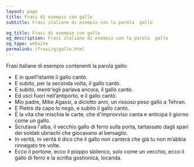 ```yaml
---
layout: page
title: Frasi di esempio con gallo 
subtitle: Frasi italiane di esempio con la parola  gallo

og_title: Frasi di esempio con gallo 
og_description: Frasi italiane di esempio con la parola  gallo
og_type: website
permalink: /frasi/g/gallo.html
---
```


Frasi italiane di esempio contenenti la parola gallo:


- E in quell’istante il gallo cantò.
- E subito, per la seconda volta, il gallo cantò.
- E subito, mentr’egli parlava ancora, il gallo cantò.
- Ed uscì fuori nell’antiporto, e il gallo cantò.
- Mio padre, Mike Agassi, a diciotto anni, un rissoso peso gallo a Tehran.
- E Pietro da capo lo negò, e subito il gallo cantò.
- È la vita che mischia le carte, che d'improvviso canta e anticipa il giorno come un gallo.
- Scrutava l'alba, il vecchio gallo di ferro sulla porta, tartassato dagli spari dei soldati ubriachi che giocavano al bersaglio.
- In verità, in verità ti dico che il gallo non canterà che già tu non m’abbia rinnegato tre volte.
- Ecco il portone, ecco il pioppo sbilenco, solo come un vecchio, ecco il gallo di ferro e la scritta gostionica, locanda.
